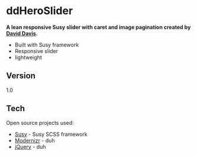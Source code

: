 ddHeroSlider
=========

**A lean responsive Susy slider with caret and image pagination created by [David Davis].**

  - Built with Susy framework
  - Responsive slider
  - lightweight 



Version
----

1.0

Tech
-----------

Open source projects used:

* [Susy] - Susy SCSS framework
* [Modernizr] - duh
* [jQuery] - duh 

[jQuery]:http://jquery.com
[David Davis]:http://david-james-davis.com
[Modernizr]:http://modernizr.com/
[Susy]:http://susy.oddbird.net/

